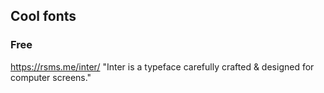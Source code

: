 ## Cool fonts
### Free
https://rsms.me/inter/ "Inter is a typeface carefully crafted & designed for computer screens."
